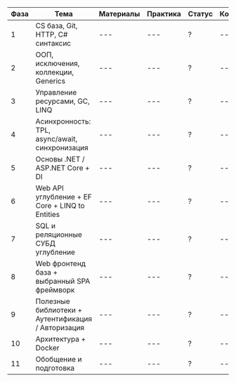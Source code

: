 | Фаза | Тема | Материалы | Практика | Статус | Комментарии |
|---|---|---|---|---|---|
| 1 | CS база, Git, HTTP, C# синтаксис | --- | --- | ? |--- |
| 2 | ООП, исключения, коллекции, Generics |--- |--- | ? | --- |
| 3 | Управление ресурсами, GC, LINQ |--- |--- | ? | --- |
| 4 | Асинхронность: TPL, async/await, синхронизация |--- |--- | ? | --- |
| 5 | Основы .NET / ASP.NET Core + DI |--- |--- | ? | --- |
| 6 | Web API углубление + EF Core + LINQ to Entities |--- |--- | ? | --- |
| 7 | SQL и реляционные СУБД углубление |--- |--- | ? | --- |
| 8 | Web фронтенд база + выбранный SPA фреймворк |--- |--- | ? | --- |
| 9 | Полезные библиотеки + Аутентификация / Авторизация |--- |--- | ? | --- |
| 10 | Архитектура + Docker |--- |--- | ? | --- |
| 11 |Обобщение и подготовка |--- |--- | ? | --- |
